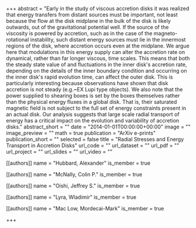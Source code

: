 +++
abstract = "Early in the study of viscous accretion disks it was realized that energy transfers from distant sources must be important, not least because the flow at the disk midplane in the bulk of the disk is likely outwards, out of the gravitational potential well. If the source of the viscosity is powered by accretion, such as in the case of the magneto-rotational instability, such distant energy sources must lie in the innermost regions of the disk, where accretion occurs even at the midplane. We argue here that modulations in this energy supply can alter the accretion rate on dynamical, rather than far longer viscous, time scales. This means that both the steady state value of and fluctuations in the inner disk's accretion rate, depending on the details of the inner boundary condition and occurring on the inner disk's rapid evolution time, can affect the outer disk. This is particularly interesting because observations have shown that disk accretion is not steady (e.g.~EX Lupi type objects). We also note that the power supplied to shearing boxes is set by the boxes themselves rather than the physical energy fluxes in a global disk. That is, their saturated magnetic field is not subject to the full set of energy constraints present in an actual disk. Our analysis suggests that large scale radial transport of energy has a critical impact on the evolution and variability of accretion disks."
abstract_short = ""
date = "2014-01-01T00:00:00+00:00"
image = ""
image_preview = ""
math = true
publication = "ArXiv e-prints"
publication_short = ""
selected = false
title = "Radial Stresses and Energy Transport in Accretion Disks"
url_code = ""
url_dataset = ""
url_pdf = ""
url_project = ""
url_slides = ""
url_video = ""



[[authors]]
    name = "Hubbard, Alexander"
    is_member = true


[[authors]]
    name = "McNally, Colin P."
    is_member = true


[[authors]]
    name = "Oishi, Jeffrey S."
    is_member = true


[[authors]]
    name = "Lyra, Wladimir"
    is_member = true


[[authors]]
    name = "Mac Low, Mordecai-Mark"
    is_member = true

+++
 